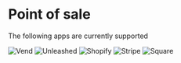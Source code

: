 # Point of sale

The following apps are currently supported

<img src="/images/apps/vend/icon.svg" alt="Vend" class="app-logo" />
<img src="/images/apps/unleashed/icon.svg" alt="Unleashed" class="app-logo" />
<img src="/images/apps/shopify/icon.svg" alt="Shopify" class="app-logo" />
<img src="/images/apps/stripe/icon.svg" alt="Stripe" class="app-logo" />
<img src="/images/apps/square/icon.svg" alt="Square" class="app-logo" />
